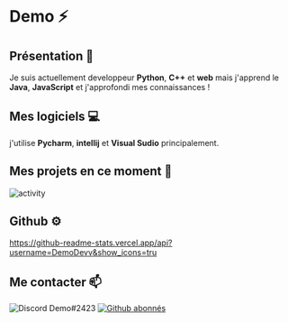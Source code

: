 # Demo ⚡

<!--
**DemoDevv/DemoDevv** is a ✨ _special_ ✨ repository because its `README.md` (this file) appears on your GitHub profile.

Here are some ideas to get you started:

- 🔭 I’m currently working on ...
- 🌱 I’m currently learning ...
- 👯 I’m looking to collaborate on ...
- 🤔 I’m looking for help with ...
- 💬 Ask me about ...
- 📫 How to reach me: ...
- 😄 Pronouns: ...
- ⚡ Fun fact: ...
-->

## Présentation 💬

Je suis actuellement developpeur **Python**, **C++** et **web**
mais j'apprend le **Java**, **JavaScript** et j'approfondi mes connaissances !

## Mes logiciels 💻

j'utilise **Pycharm**, **intellij** et **Visual Sudio** principalement.

## Mes projets en ce moment 🤔

![activity](https://github-readme-stats.vercel.app/api?username=DemoDevv&show_icons=tru)

## Github ⚙️

https://github-readme-stats.vercel.app/api?username=DemoDevv&show_icons=tru

## Me contacter 📫

![Discord Demo#2423](https://img.shields.io/badge/Discord-ajouter-red)
[![Github abonnés](https://img.shields.io/badge/Github-abonn%C3%A9s-lightgrey)](https://github.com/DemoDevv)
